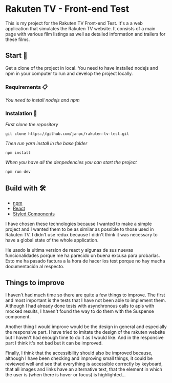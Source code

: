 # Rakuten TV - Front-end Test

This is my project for the Rakuten TV Front-end Test. It's a a web application that simulates the Rakuten TV website. It consists of a main page with various film listings as well as detailed information and trailers for these films.


## Start 🚀

Get a clone of the project in local. You need to have installed nodejs and npm
in your computer to run and develop the project locally.


### Requirements 📋

_You need to install nodejs and npm_


### Instalation 🔧

_First clone the repository_

```
git clone https://github.com/janpc/rakuten-tv-test.git
```

_Then run yarn install in the base folder_

```
npm install
```

_When you have all the denpedencies you can start the project_

```
npm run dev
```


## Build with 🛠️

- [npm](https://www.npmjs.com/)
- [React](https://es.reactjs.org/)
- [Styled Components](https://styled-components.com/)

I have chosen these technologies because I wanted to make a simple project and I wanted them to be as similar as possible to those used in Rakuten TV. I didn't use redux because I didn't think it was necessary to have a global state of the whole application.

He uasdo la ultima version de react y algunas de sus nuevas funcionalidades porque me ha parecido un buena excusa para probarlas. Esto me ha pasado factura a la hora de hacer los test porque no hay mucha documentación al respecto.

## Things to improve

I haven't had much time so there are quite a few things to improve. The first and most important is the tests that I have not been able to implement them. Although I had already done tests with asynchronous calls to apis with mocked results, I haven't found the way to do them with the Suspense component.

Another thing I would improve would be the design in general and especially the responsive part. I have tried to imitate the design of the rakuten website but I haven't had enough time to do it as I would like. And in the responsive part I think it's not bad but it can be improved.

Finally, I think that the accessibility should also be improved because, although I have been checking and improving small things, it could be reviewed well and see that everything is accessible correctly by keyboard, that all images and links have an alternative text, that the element in which the user is (when there is hover or focus) is highlighted...
